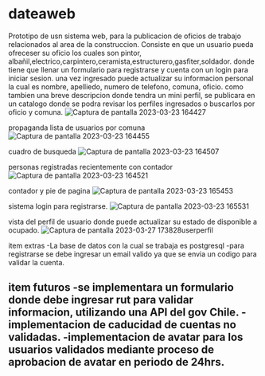 
# dateaweb
Prototipo de usn sistema web, para la publicacion de oficios de trabajo relacionados al area de la construccion.
Consiste en que un usuario pueda ofreceser su oficio los cuales son
pintor, albañil,electrico,carpintero,ceramista,estructurero,gasfiter,soldador.
donde tiene que llenar un formulario para registrarse y cuenta con un login para iniciar sesion.
una vez ingresado puede actualizar su informacion personal la cual es nombre, apelliedo, numero de telefono, comuna, oficio. como tambien una breve descripcion 
donde tendra un mini perfil, se publicara en un catalogo donde se podra revisar los perfiles ingresados o buscarlos por oficio y comuna.
![Captura de pantalla 2023-03-23 164427](https://user-images.githubusercontent.com/102773023/227334281-c6a2f811-d0b5-4725-8f81-a553d5d7d80d.jpg)

propaganda lista de usuarios por comuna
![Captura de pantalla 2023-03-23 164455](https://user-images.githubusercontent.com/102773023/227335758-970b5c1b-9537-4bc9-ad28-d040d418dc84.jpg)


cuadro de busqueda
![Captura de pantalla 2023-03-23 164507](https://user-images.githubusercontent.com/102773023/227335801-8fcc6027-700a-4a41-86ef-07e36bb61ed7.jpg)

personas registradas recientemente con contador
![Captura de pantalla 2023-03-23 164521](https://user-images.githubusercontent.com/102773023/227335813-aa48a01c-aef0-40c0-a27d-396c040ce69e.jpg)


contador y pie de pagina
![Captura de pantalla 2023-03-23 165453](https://user-images.githubusercontent.com/102773023/227336099-fd9c7003-6fbe-49fe-8cd1-52c8adf201ee.jpg)


sistema login para registrarse.
![Captura de pantalla 2023-03-23 165531](https://user-images.githubusercontent.com/102773023/227336291-60e3f595-946e-4467-aa3d-50cd40ad7d95.jpg)


vista del perfil de usuario donde puede actualizar su estado de disponible a ocupado.
![Captura de pantalla 2023-03-27 173828userperfil](https://user-images.githubusercontent.com/102773023/228061053-f459baea-e01c-4482-add7-02359cca5ef6.jpg)



item extras
-La base de datos con la cual se trabaja es postgresql
-para registrarse se debe ingresar un email valido ya que se envia un codigo para validar la cuenta.

item futuros
-se implementara un formulario donde debe ingresar rut para validar informacion, utilizando una API del gov Chile.
-implementacion de caducidad de cuentas no validadas.
-implementacion de avatar para los usuarios validados mediante proceso de aprobacion de avatar en periodo de 24hrs.
-
